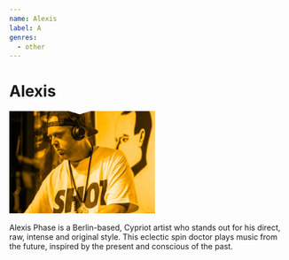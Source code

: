 ```yaml
---
name: Alexis
label: A
genres:
  - other
---
```


# Alexis

![](./assets/images/_sample.png)

Alexis Phase is a Berlin-based, Cypriot artist who stands out for his direct, raw, intense and original style. This eclectic spin doctor plays music from the future, inspired by the present and conscious of the past. 
